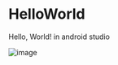 # HelloWorld
Hello, World! in android studio

![image](https://user-images.githubusercontent.com/88024587/230765790-520dad78-99a8-479e-9dbb-9156f0213eb3.png)
